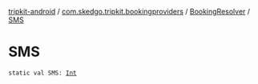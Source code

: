 [tripkit-android](../../index.md) / [com.skedgo.tripkit.bookingproviders](../index.md) / [BookingResolver](index.md) / [SMS](./-s-m-s.md)

# SMS

`static val SMS: `[`Int`](https://kotlinlang.org/api/latest/jvm/stdlib/kotlin/-int/index.html)